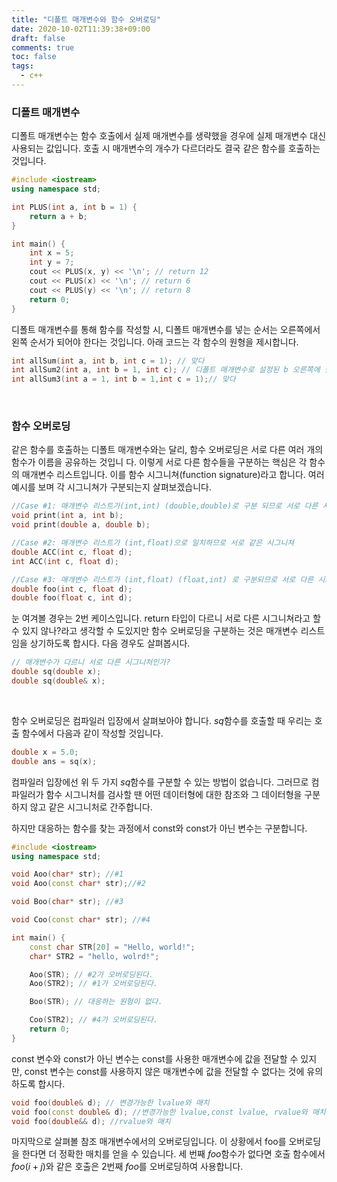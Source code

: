 ```yaml
---
title: "디폴트 매개변수와 함수 오버로딩"
date: 2020-10-02T11:39:38+09:00
draft: false
comments: true
toc: false
tags:
  - c++
---
```


### 디폴트 매개변수

디폴트 매개변수는 함수 호출에서 실제 매개변수를 생략했을 경우에 실제 매개변수 대신 사용되는 값입니다. 호출 시 매개변수의 개수가 다르더라도 결국 같은 함수를 호출하는 것입니다.

```c++
#include <iostream>
using namespace std;

int PLUS(int a, int b = 1) {
    return a + b;
}

int main() {
    int x = 5;
    int y = 7;
    cout << PLUS(x, y) << '\n'; // return 12
    cout << PLUS(x) << '\n'; // return 6
    cout << PLUS(y) << '\n'; // return 8
    return 0;
}
```

디폴트 매개변수를 통해 함수를 작성할 시, 디폴트 매개변수를 넣는 순서는 오른쪽에서 왼쪽 순서가 되어야 한다는 것입니다. 아래 코드는 각 함수의 원형을 제시합니다.

```c++
int allSum(int a, int b, int c = 1); // 맞다
int allSum2(int a, int b = 1, int c); // 디폴트 매개변수로 설정된 b 오른쪽에 설정이 되지 않은 c, 틀림
int allSum3(int a = 1, int b = 1,int c = 1);// 맞다
```

<br>

### 함수 오버로딩

같은 함수를 호출하는 디폴트 매개변수와는 달리, 함수 오버로딩은 서로 다른 여러 개의 함수가 이름을 공유하는 것입니 다. 이렇게 서로 다른 함수들을 구분하는 핵심은 각 함수의 매개변수 리스트입니다. 이를 함수 시그니쳐(function signature)라고 합니다. 여러 예시를 보며 각 시그니쳐가 구분되는지 살펴보겠습니다.

```c++
//Case #1: 매개변수 리스트가(int,int) (double,double)로 구분 되므로 서로 다른 시그니쳐
void print(int a, int b);
void print(double a, double b);

//Case #2: 매개변수 리스트가 (int,float)으로 일치하므로 서로 같은 시그니쳐
double ACC(int c, float d);
int ACC(int c, float d);

//Case #3: 매개변수 리스트가 (int,float) (float,int) 로 구분되므로 서로 다른 시그니쳐
double foo(int c, float d);
double foo(float c, int d);
```

눈 여겨볼 경우는 2번 케이스입니다. return 타입이 다르니 서로 다른 시그니쳐라고 할 수 있지 않나?라고 생각할 수 도있지만 함수 오버로딩을 구분하는 것은 매개변수 리스트임을 상기하도록 합시다. 다음 경우도 살펴봅시다.

```c++
// 매개변수가 다르니 서로 다른 시그니처인가?
double sq(double x);
double sq(double& x);
```

<br>

함수 오버로딩은 컴파일러 입장에서 살펴보아야 합니다. $sq$함수를 호출할 때 우리는 호출 함수에서 다음과 같이 작성할 것입니다.

```c++
double x = 5.0;
double ans = sq(x);
```

컴파일러 입장에선 위 두 가지 $sq$함수를 구분할 수 있는 방법이 없습니다. 그러므로 컴파일러가 함수 시그니처를 검사할 땐 어떤 데이터형에 대한 참조와 그 데이터형을 구분하지 않고 같은 시그니처로 간주합니다.

하지만 대응하는 함수를 찾는 과정에서 const와 const가 아닌 변수는 구분합니다.

```c++
#include <iostream>
using namespace std;

void Aoo(char* str); //#1
void Aoo(const char* str);//#2

void Boo(char* str); //#3

void Coo(const char* str); //#4

int main() {
    const char STR[20] = "Hello, world!";
    char* STR2 = "hello, wolrd!";

    Aoo(STR); // #2가 오버로딩된다.
    Aoo(STR2); // #1가 오버로딩된다.

    Boo(STR); // 대응하는 원형이 없다.

    Coo(STR2); // #4가 오버로딩된다.
    return 0;
}
```

const 변수와 const가 아닌 변수는 const를 사용한 매개변수에 값을 전달할 수 있지만, const 변수는 const를 사용하지 않은 매개변수에 값을 전달할 수 없다는 것에 유의하도록 합시다.

```c++
void foo(double& d); // 변경가능한 lvalue와 매치
void foo(const double& d); //변경가능한 lvalue,const lvalue, rvalue와 매치
void foo(double&& d); //rvalue와 매치
```

마지막으로 살펴볼 참조 매개변수에서의 오버로딩입니다. 이 상황에서 foo를 오버로딩을 한다면 더 정확한 매치를 얻을 수 있습니다. 세 번째 $foo$함수가 없다면 호출 함수에서 $foo(i+j)$와 같은 호출은 2번째 $foo$를 오버로딩하여 사용합니다.
